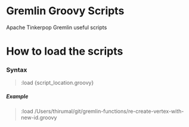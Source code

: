# Gremlin Groovy Scripts
Apache Tinkerpop Gremlin useful scripts


# How to load the scripts

### Syntax
>:load {script_location.groovy}
##### Example
>:load /Users/thirumal/git/gremlin-functions/re-create-vertex-with-new-id.groovy